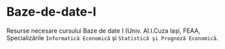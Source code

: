 # Baze-de-date-I
Resurse necesare cursului Baze de date I (Univ. Al.I.Cuza Iași, FEAA, Specializările `Informatică Economică` și `Statistică și Prognoză Economică`.


